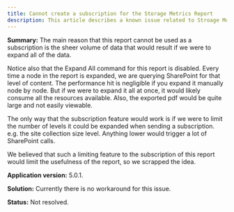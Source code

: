 ```yaml
---
title: Cannot create a subscription for the Storage Metrics Report
description: This article describes a known issue related to Stroage Metrics subscriptions.
---
```


__Summary:__ The main reason that this report cannot be used as a subscription is the sheer volume of data that would result if we were to expand all of the data.

Notice also that the Expand All command for this report is disabled. Every time a node in the report is expanded, we are querying SharePoint for that level of content. The performance hit is negligible if you expand it manually node by node. But if we were to expand it all at once, it would likely consume all the resources available. Also, the exported pdf would be quite large and not easily viewable.

The only way that the subscription feature would work is if we were to limit the number of levels it could be expanded when sending a subscription. e.g. the site collection size level. Anything lower would trigger a lot of SharePoint calls.

We believed that such a limiting feature to the subscription of this report would limit the usefulness of the report, so we scrapped the idea.

__Application version:__ 5.0.1.

__Solution:__ Currently there is no workaround for this issue.

__Status:__ Not resolved.